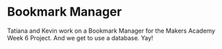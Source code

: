 Bookmark Manager
================

Tatiana and Kevin work on a Bookmark Manager for the Makers Academy Week 6 Project.
And we get to use a database. Yay!
